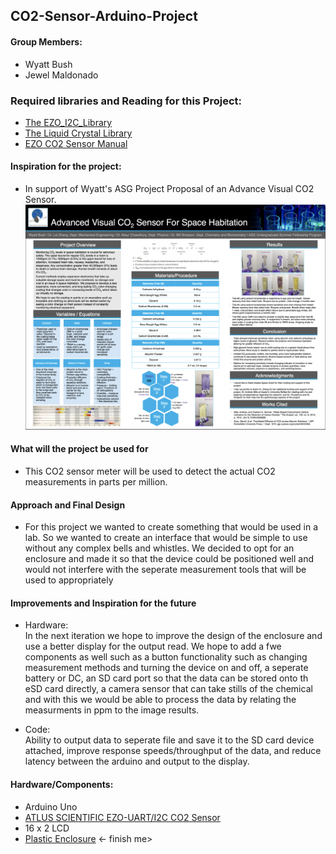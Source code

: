 ## CO2-Sensor-Arduino-Project

#### Group Members:
- Wyatt Bush
- Jewel Maldonado
### Required libraries and Reading for this Project:
- [The EZO_I2C_Library](https://github.com/Atlas-Scientific/Ezo_I2c_lib)
- [The Liquid Crystal Library](https://www.arduino.cc/reference/en/libraries/liquidcrystal/)
- [EZO CO2 Sensor Manual](https://atlas-scientific.com/files/EZO_CO2_Datasheet.pdf)  

#### Inspiration for the project:
- In support of Wyatt's ASG Project Proposal of an Advance Visual CO2 Sensor.  
![imgs/ ASG_WyattBushAdvanced_Visual_Sensor.png](https://github.com/je-el/CO2-Sensor-Arduino-Project/blob/main/imgs/%20ASG_WyattBushAdvanced_Visual_Sensor.png)

#### What will the project be used for
- This CO2 sensor meter will be used to detect the actual CO2 measurements in parts per million. 

#### Approach and Final Design
- For this project we wanted to create something that would be used in a lab. So we wanted to create an interface that would be simple to use without any complex bells and whistles. We decided to opt for an enclosure and made it so that the device could be positioned well and would not interfere with the seperate measurement tools that will be used to appropriately <finish me>  

#### Improvements and Inspiration for the future
- Hardware:  
In the next iteration we hope to improve the design of the enclosure and use a better display for the output read. We hope to add a fwe components as well such as a button functionality such as changing measurement methods and turning the device on and off, a seperate battery or DC, an SD card port so that the data can be stored onto th eSD card directly, a camera sensor that can take stills of the chemical and with this we would be able to process the data by relating the measurments in ppm to the image results.  

- Code:  
Ability to output data to seperate file and save it to the SD card device attached, improve response speeds/throughput of the data, and reduce latency between the arduino and output to the display. 
  
#### Hardware/Components:
- Arduino Uno
- [ATLUS SCIENTIFIC EZO-UART/I2C CO2 Sensor](https://atlas-scientific.com/probes/co2-sensor/)
- 16 x 2 LCD 
- [Plastic Enclosure](https://www.amazon.com/gp/product/B075X17M4T/ref=ppx_yo_dt_b_asin_title_o03_s00?ie=UTF8&th=1)
<- finish me>
